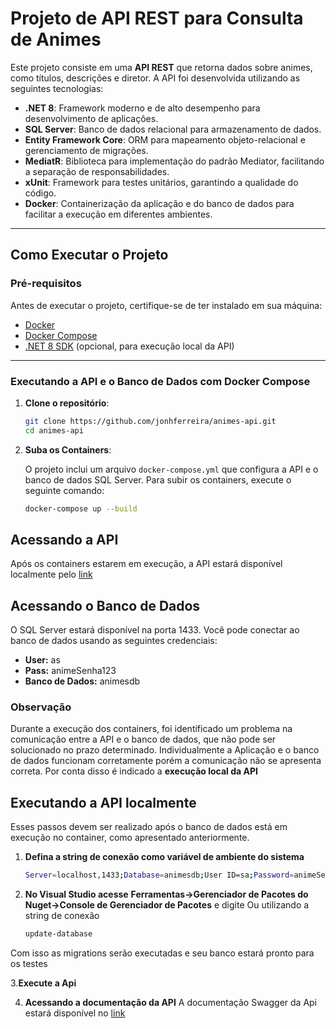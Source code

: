 # Projeto de API REST para Consulta de Animes

Este projeto consiste em uma **API REST** que retorna dados sobre animes, como títulos, descrições e diretor. A API foi desenvolvida utilizando as seguintes tecnologias:

- **.NET 8**: Framework moderno e de alto desempenho para desenvolvimento de aplicações.
- **SQL Server**: Banco de dados relacional para armazenamento de dados.
- **Entity Framework Core**: ORM para mapeamento objeto-relacional e gerenciamento de migrações.
- **MediatR**: Biblioteca para implementação do padrão Mediator, facilitando a separação de responsabilidades.
- **xUnit**: Framework para testes unitários, garantindo a qualidade do código.
- **Docker**: Containerização da aplicação e do banco de dados para facilitar a execução em diferentes ambientes.

---

## Como Executar o Projeto

### Pré-requisitos
Antes de executar o projeto, certifique-se de ter instalado em sua máquina:
- [Docker](https://www.docker.com/)
- [Docker Compose](https://docs.docker.com/compose/install/)
- [.NET 8 SDK](https://dotnet.microsoft.com/download/dotnet/8.0) (opcional, para execução local da API)

---

### Executando a API e o Banco de Dados com Docker Compose

1. **Clone o repositório**:
   ```bash
   git clone https://github.com/jonhferreira/animes-api.git
   cd animes-api

2. **Suba os Containers**:
   
   O projeto inclui um arquivo `docker-compose.yml` que configura a API e o banco de dados SQL Server. Para subir os containers, execute o seguinte comando:
   ```bash
   docker-compose up --build

## Acessando a API

Após os containers estarem em execução, a API estará disponível localmente pelo [link](http://localhost:5000)

## Acessando o Banco de Dados
  O SQL Server estará disponível na porta 1433. Você pode conectar ao banco de dados usando as seguintes credenciais:
  - **User:** as
  - **Pass:** animeSenha123
  - **Banco de Dados:** animesdb

### Observação
Durante a execução dos containers, foi identificado um problema na comunicação entre a API e o banco de dados, que não pode ser solucionado no prazo determinado.
Individualmente a Aplicação e o banco de dados funcionam corretamente porém a comunicação não se apresenta correta. Por conta disso é indicado a **execução local da API**

## Executando a API localmente
Esses passos devem ser realizado após o banco de dados está em execução no container, como apresentado anteriormente.

1. **Defina a string de conexão como variável de ambiente do sistema**
   ```bash
   Server=localhost,1433;Database=animesdb;User ID=sa;Password=animeSenha123;TrustServerCertificate=True;

2. **No Visual Studio acesse**  **Ferramentas->Gerenciador de Pacotes do Nuget->Console de Gerenciador de Pacotes** e digite
Ou utilizando a string de conexão
   ```bash
   update-database
Com isso as migrations serão executadas e seu banco estará pronto para os testes

3.**Execute a Api**

4. **Acessando a documentação da API**
A documentação Swagger da Api estará disponível no [link](http://localhost:5000/swagger)	





